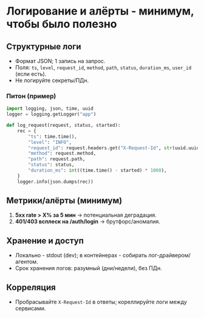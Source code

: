 # Логирование и алёрты - минимум, чтобы было полезно

## Структурные логи
- Формат JSON; 1 запись на запрос.
- Поля: `ts`, `level`, `request_id`, `method`, `path`, `status`, `duration_ms`, `user_id` (если есть).
- Не логируйте секреты/ПДн.

### Питон (пример)
```python
import logging, json, time, uuid
logger = logging.getLogger("app")

def log_request(request, status, started):
    rec = {
        "ts": time.time(),
        "level": "INFO",
        "request_id": request.headers.get("X-Request-Id", str(uuid.uuid4())),
        "method": request.method,
        "path": request.path,
        "status": status,
        "duration_ms": int((time.time() - started) * 1000),
    }
    logger.info(json.dumps(rec))
```

## Метрики/алёрты (минимум)
1) **5xx rate > X% за 5 мин** → потенциальная деградация.  
2) **401/403 всплеск на /auth/login** → брутфорс/аномалия.

## Хранение и доступ
- Локально - stdout (dev); в контейнерах - собирать лог-драйвером/агентом.
- Срок хранения логов: разумный (дни/недели), без ПДн.

## Корреляция
- Пробрасывайте `X-Request-Id` в ответы; кореллируйте логи между сервисами.
